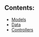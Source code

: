 ## Contents:

- [Models](Content/Models.md)
- [Data](Content/Data.md)
- [Controllers](Content/Controllers.md)

